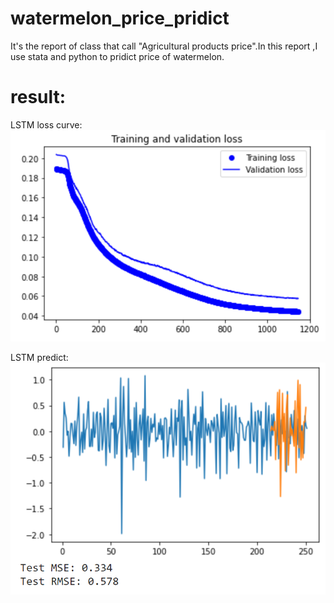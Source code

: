 # watermelon_price_pridict
 It's the report of class that call "Agricultural products price".In this report ,I use stata and python to pridict price of watermelon.
 
 # result:
 LSTM loss curve:
 <br>
![](./result_photo/LSTM_loss_curve.PNG)

LSTM predict:
 <br>
![](./result_photo/LSTM_predict.PNG)
